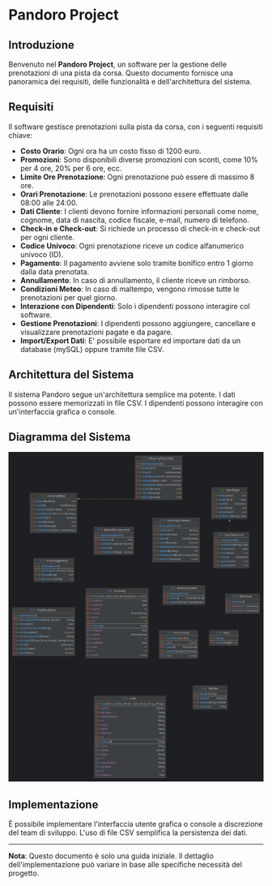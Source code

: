 # Pandoro Project

## Introduzione

Benvenuto nel **Pandoro Project**, un software per la gestione delle prenotazioni di una pista da corsa. Questo documento fornisce una panoramica dei requisiti, delle funzionalità e dell'architettura del sistema.

## Requisiti

Il software gestisce prenotazioni sulla pista da corsa, con i seguenti requisiti chiave:

- **Costo Orario**: Ogni ora ha un costo fisso di 1200 euro.
- **Promozioni**: Sono disponibili diverse promozioni con sconti, come 10% per 4 ore, 20% per 6 ore, ecc.
- **Limite Ore Prenotazione**: Ogni prenotazione può essere di massimo 8 ore.
- **Orari Prenotazione**: Le prenotazioni possono essere effettuate dalle 08:00 alle 24:00.
- **Dati Cliente**: I clienti devono fornire informazioni personali come nome, cognome, data di nascita, codice fiscale, e-mail, numero di telefono.
- **Check-in e Check-out**: Si richiede un processo di check-in e check-out per ogni cliente.
- **Codice Univoco**: Ogni prenotazione riceve un codice alfanumerico univoco (ID).
- **Pagamento**: Il pagamento avviene solo tramite bonifico entro 1 giorno dalla data prenotata.
- **Annullamento**: In caso di annullamento, il cliente riceve un rimborso.
- **Condizioni Meteo**: In caso di maltempo, vengono rimosse tutte le prenotazioni per quel giorno.
- **Interazione con Dipendenti**: Solo i dipendenti possono interagire col software.
- **Gestione Prenotazioni**: I dipendenti possono aggiungere, cancellare e visualizzare prenotazioni pagate e da pagare.
- **Import/Export Dati**: E' possibile esportare ed importare dati da un database (mySQL) oppure tramite file CSV.

## Architettura del Sistema

Il sistema Pandoro segue un'architettura semplice ma potente. I dati possono essere memorizzati in file CSV. I dipendenti possono interagire con un'interfaccia grafica o console.

## Diagramma del Sistema

![Diagramma del Sistema](https://github.com/Bl4ckDrake/pandoro_project/blob/master/gestione_pista.png)

## Implementazione

È possibile implementare l'interfaccia utente grafica o console a discrezione del team di sviluppo. L'uso di file CSV semplifica la persistenza dei dati.

---

**Nota**: Questo documento è solo una guida iniziale. Il dettaglio dell'implementazione può variare in base alle specifiche necessità del progetto.
